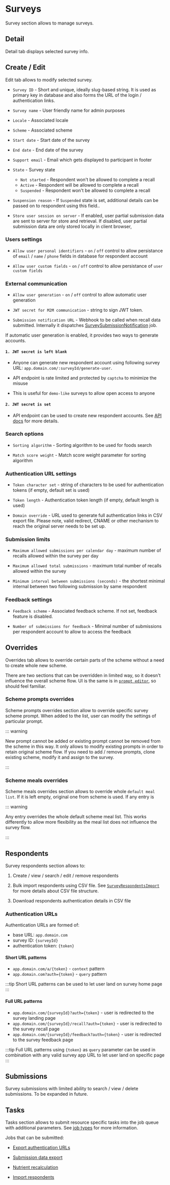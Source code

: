 # Surveys

Survey section allows to manage surveys.

## Detail

Detail tab displays selected survey info.

## Create / Edit

Edit tab allows to modify selected survey.

- `Survey ID` - Short and unique, ideally slug-based string. It is used as primary key in database and also forms the URL of the login / authentication links.

- `Survey name` - User friendly name for admin purposes

- `Locale` - Associated locale

- `Scheme` - Associated scheme

- `Start date` - Start date of the survey

- `End date` - End date of the survey
- `Support email` - Email which gets displayed to participant in footer

- `State` - Survey state

  - `Not started` - Respondent won't be allowed to complete a recall
  - `Active` - Respondent will be allowed to complete a recall
  - `Suspended` - Respondent won't be allowed to complete a recall

- `Suspension reason` - If `Suspended` state is set, additional details can be passed on to respondent using this field..

- `Store user session on server` - If enabled, user partial submission data are sent to server for store and retrieval. If disabled, user partial submission data are only stored locally in client browser,

### Users settings

- `Allow user personal identifiers` - `on` / `off` control to allow persistance of `email` / `name` / `phone` fields in database for respondent account

- `Allow user custom fields` - `on` / `off` control to allow persistance of `user custom fields`

### External communication

- `Allow user generation` - `on` / `off` control to allow automatic user generation

- `JWT secret for M2M communication` - string to sign JWT token.

- `Submission notification URL` - Webhook to be called when recall data submitted. Internally it dispatches [SurveySubmissionNotification](/admin/system/job-types#surveysubmissionnotification) job.

If automatic user generation is enabled, it provides two ways to generate accounts.

#### `1. JWT secret is left blank`

- Anyone can generate new respondent account using following survey URL: `app.domain.com/:surveyId/generate-user`.

- API endpoint is rate limited and protected by `captcha` to minimize the misuse

- This is useful for `demo-like` surveys to allow open access to anyone

#### `2. JWT secret is set`

- API endpoint can be used to create new respondent accounts. See [API docs](/api/survey/surveys-public#create-user) for more details.

### Search options

- `Sorting algorithm` - Sorting algorithm to be used for foods search

- `Match score weight` - Match score weight parameter for sorting algorithm

### Authentication URL settings

- `Token character set` - string of characters to be used for authentication tokens (if empty, default set is used)

- `Token length` - Authentication token length (if empty, default length is used)

- `Domain override` - URL used to generate full authentication links in CSV export file. Please note, valid redirect, CNAME or other mechanism to reach the original server needs to be set up.

### Submission limits

- `Maximum allowed submissions per calendar day` - maximum number of recalls allowed within the survey per day

- `Maximum allowed total submissions` - maximum total number of recalls allowed within the survey

- `Minimum interval between submissions (seconds)` - the shortest minimal internal between two following submission by same respondent

### Feedback settings

- `Feedback scheme` - Associated feedback scheme. If not set, feedback feature is disabled.

- `Number of submissions for feedback` - Minimal number of submissions per respondent account to allow to access the feedback

## Overrides

Overrides tab allows to override certain parts of the scheme without a need to create whole new scheme.

There are two sections that can be overridden in limited way, so it doesn't influence the overall scheme flow. UI is the same is in [`prompt editor`](/admin/surveys/schemes), so should feel familiar.

### Scheme prompts overrides

Scheme prompts overrides section allow to override specific survey scheme prompt. When added to the list, user can modify the settings of particular prompt.

::: warning

New prompt cannot be added or existing prompt cannot be removed from the scheme in this way. It only allows to modify existing prompts in order to retain original scheme flow. If you need to add / remove prompts, clone existing scheme, modify it and assign to the survey.

:::

### Scheme meals overrides

Scheme meals overrides section allows to override whole `default meal list`. If it is left empty, original one from scheme is used. If any entry is

::: warning

Any entry overrides the whole default scheme meal list. This works differently to allow more flexibility as the meal list does not influence the survey flow.

:::

## Respondents

Survey respondents section allows to:

1. Create / view / search / edit / remove respondents

2. Bulk import respondents using CSV file. See [`SurveyRespondentsImport`](/admin/system/job-types#surveyimportrespondents) for more details about CSV file structure.

3. Download respondents authentication details in CSV file

### Authentication URLs

Authentication URLs are formed of:

- base URL: `app.domain.com`
- survey ID: `{surveyId}`
- authentication token: `{token}`

#### Short URL patterns

- `app.domain.com/a/{token}` - `context` pattern
- `app.domain.com?auth={token}` - `query` pattern

:::tip
Short URL patterns can be used to let user land on survey home page
:::

#### Full URL patterns

- `app.domain.com/{surveyId}?auth={token}` - user is redirected to the survey landing page
- `app.domain.com/{surveyId}/recall?auth={token}` - user is redirected to the survey recall page
- `app.domain.com/{surveyId}/feedback?auth={token}` - user is redirected to the survey feedback page

:::tip
Full URL patterns using `{token}` as `query` parameter can be used in combination with any valid survey app URL to let user land on specific page
:::

## Submissions

Survey submissions with limited ability to search / view / delete submissions. To be expanded in future.

## Tasks

Tasks section allows to submit resource specific tasks into the job queue with additional parameters. See [job types](/admin/system/job-types) for more information.

Jobs that can be submitted:

- [Export authentication URLs](/admin/system/job-types.html#surveyauthurlsexport)

- [Submission data export](/admin/system/job-types.html#surveydataexport)

- [Nutrient recalculation](/admin/system/job-types.html#surveynutrientsrecalculation)

- [Import respondents](/admin/system/job-types.html#surveyrespondentsimport)
